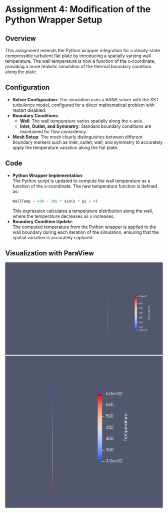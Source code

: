 
# Assignment 4: Modification of the Python Wrapper Setup

## Overview
This assignment extends the Python wrapper integration for a steady-state compressible turbulent flat plate by introducing a spatially varying wall temperature. The wall temperature is now a function of the x-coordinate, providing a more realistic simulation of the thermal boundary condition along the plate.

## Configuration
- **Solver Configuration**: The simulation uses a RANS solver with the SST turbulence model, configured for a direct mathematical problem with restart disabled.
- **Boundary Conditions**:  
  - **Wall**: The wall temperature varies spatially along the x-axis.  
  - **Inlet, Outlet, and Symmetry**: Standard boundary conditions are maintained for flow consistency.
- **Mesh Setup**: The mesh clearly distinguishes between different boundary markers such as inlet, outlet, wall, and symmetry to accurately apply the temperature variation along the flat plate.

## Code
- **Python Wrapper Implementation**:  
  The Python script is updated to compute the wall temperature as a function of the x-coordinate. The new temperature function is defined as:  
  ```python
  WallTemp = 600 - 300 * sin(x * pi / 4)
  ```
  This expression calculates a temperature distribution along the wall, where the temperature decreases as x increases.
- **Boundary Condition Update**:  
  The computed temperature from the Python wrapper is applied to the wall boundary during each iteration of the simulation, ensuring that the spatial variation is accurately captured.

## Visualization with ParaView
![Sound Speed](images/Sound_speed.jpg)
![Temperature](images/temp.jpg)

